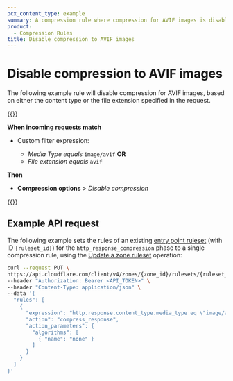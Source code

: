 ```yaml
---
pcx_content_type: example
summary: A compression rule where compression for AVIF images is disabled, based on either the content type or the file extension specified in the request.
product:
  - Compression Rules
title: Disable compression to AVIF images
---
```


# Disable compression to AVIF images

The following example rule will disable compression for AVIF images, based on either the content type or the file extension specified in the request.

{{<example>}}

**When incoming requests match**

- Custom filter expression:

    - _Media Type_ _equals_ `image/avif` **OR**
    - _File extension_ _equals_ `avif`

**Then**

- **Compression options** > _Disable compression_

{{</example>}}

## Example API request

The following example sets the rules of an existing [entry point ruleset](/ruleset-engine/about/rulesets/#entry-point-ruleset) (with ID `{ruleset_id}`) for the `http_response_compression` phase to a single compression rule, using the [Update a zone ruleset](/api/operations/updateZoneRuleset) operation:

```bash
curl --request PUT \
https://api.cloudflare.com/client/v4/zones/{zone_id}/rulesets/{ruleset_id} \
--header "Authorization: Bearer <API_TOKEN>" \
--header "Content-Type: application/json" \
--data '{
  "rules": [
    {
      "expression": "http.response.content_type.media_type eq \"image/avif\" or http.request.uri.path.extension eq \"avif\"",
      "action": "compress_response",
      "action_parameters": {
        "algorithms": [
          { "name": "none" }
        ]
      }
    }
  ]
}'